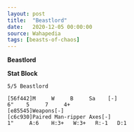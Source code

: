 ```yaml
---
layout: post
title:  "Beastlord"
date:   2020-12-05 00:00:00
source: Wahapedia
tags: [beasts-of-chaos]
---
```


**Beastlord**

**Stat Block**
```
5/5 Beastlord
```

```
[56f442]M     W     B     Sa    [-]
6"    5     7     4+    
[e85545]Weapons[-]
[c6c930]Paired Man-ripper Axes[-]
1"     A:6    H:3+   W:3+   R:-1   D:1   
```
    